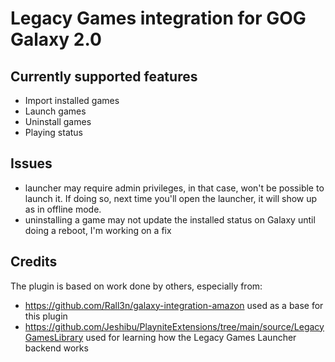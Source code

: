 # **Legacy Games integration for GOG Galaxy 2.0**


## Currently supported features
- Import installed games
- Launch games
- Uninstall games
- Playing status

## Issues
- launcher may require admin privileges, in that case, won't be possible to launch it. If doing so, next time you'll open the launcher, it will show up as in offline mode.
- uninstalling a game may not update the installed status on Galaxy until doing a reboot, I'm working on a fix

## Credits
The plugin is based on work done by others, especially from:
- https://github.com/Rall3n/galaxy-integration-amazon used as a base for this plugin
- https://github.com/Jeshibu/PlayniteExtensions/tree/main/source/LegacyGamesLibrary used for learning how the Legacy Games Launcher backend works